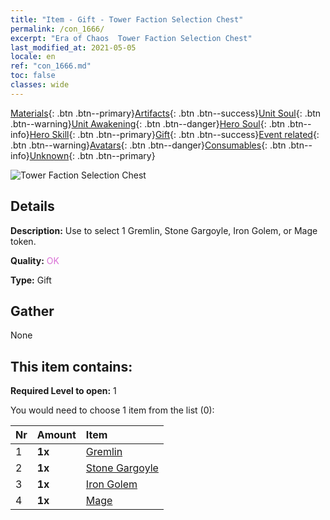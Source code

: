 ```yaml
---
title: "Item - Gift - Tower Faction Selection Chest"
permalink: /con_1666/
excerpt: "Era of Chaos  Tower Faction Selection Chest"
last_modified_at: 2021-05-05
locale: en
ref: "con_1666.md"
toc: false
classes: wide
---
```

 [Materials](/Items/){: .btn .btn--primary}[Artifacts](/Items/Artifacts/){: .btn .btn--success}[Unit Soul](/Items/UnitSoul/){: .btn .btn--warning}[Unit Awakening](/Items/UnitAwakening/){: .btn .btn--danger}[Hero Soul](/Items/HeroSoul/){: .btn .btn--info}[Hero Skill](/Items/HeroSkill/){: .btn .btn--primary}[Gift](/Items/Gift/){: .btn .btn--success}[Event related](/Items/Events/){: .btn .btn--warning}[Avatars](/Items/Avatars/){: .btn .btn--danger}[Consumables](/Items/Consumables/){: .btn .btn--info}[Unknown](/Items/Unknown/){: .btn .btn--primary}

 ![Tower Faction Selection Chest](/images/t/i_907282.png)

## Details
 **Description:** Use to select 1 Gremlin, Stone Gargoyle, Iron Golem, or Mage token.

 **Quality:** <span style="color: #DA70D6">OK</span>

 **Type:** Gift

## Gather

  None

## This item contains:

 **Required Level to open:** 1

 You would need to choose 1 item from the list (0):

  | Nr | Amount |     Item    |
  |:---|:-------|:------------|
  | 1 |  **1x** | [Gremlin](/Items/unt_235/) |  | 
  | 2 |  **1x** | [Stone Gargoyle](/Items/unt_236/) |  | 
  | 3 |  **1x** | [Iron Golem](/Items/unt_237/) |  | 
  | 4 |  **1x** | [Mage](/Items/unt_238/) |  | 
